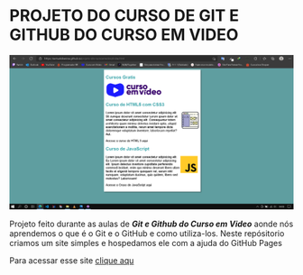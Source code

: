 # PROJETO DO CURSO DE GIT E GITHUB DO CURSO EM VIDEO 

![SITE CURSO DE GIT E GITHUB](https://github.com/SamuelOliveiraa/projeto-site-cursoemvideo/blob/main/images/site-do-curso-em-video-git-e-github.png)

Projeto feito durante as aulas de __*Git e Github do Curso em Video*__ aonde nós aprendemos o que é o Git e o GitHub e como utiliza-los. Neste repósitorio criamos um site simples e hospedamos ele com a ajuda do GitHub Pages

Para acessar esse site <a href="https://samueloliveiraa.github.io/projeto-site-cursoemvideo/" target="_blank"> clique aqu</a>
